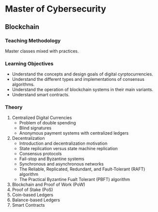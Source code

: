 # Master of Cybersecurity

## Blockchain

### Teaching Methodology

Master classes mixed with practices.

### Learning Objectives

- Understand the concepts and design goals of digital cyrptocurrencies.
- Understand the different types and implementations of consensus algorithms.
- Understand the operation of blockchain systems in their main variants.
- Understand smart contracts.

### Theory

1. Centralized Digital Currencies
   - Problem of double spending
   - Blind signatures
   - Anonymous payment systems with centralized ledgers
2. Decentralization
   - Introduction and decentralization motivation
   - State replication versus state machine replication
   - Consensus protocols
   - Fail-stop and Byzantine systems
   - Synchronous and asynchronous networks
   - The Reliable, Replicated, Redundant, and Fault-Tolerant (RAFT) algorithm
   - The Practical Byzantine Fualt Tolerant (PBFT) algorithm
3. Blockchain and Proof of Work (PoW)
4. Proof of Stake (PoS)
5. Coin-based Ledgers
6. Balance-based Ledgers
7. Smart Contracts